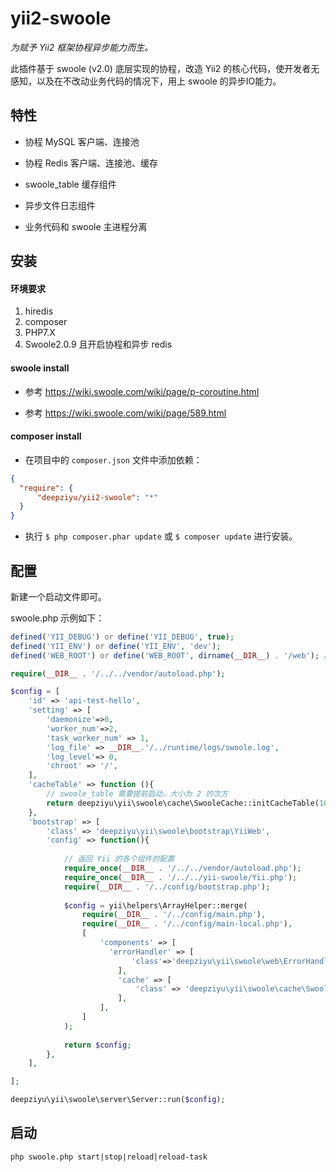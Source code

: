 # yii2-swoole

_为赋予 Yii2 框架协程异步能力而生。_

此插件基于 swoole (v2.0) 底层实现的协程，改造 Yii2 的核心代码，使开发者无感知，以及在不改动业务代码的情况下，用上 swoole 的异步IO能力。

## 特性

- 协程 MySQL 客户端、连接池

- 协程 Redis 客户端、连接池、缓存

- swoole_table 缓存组件

- 异步文件日志组件

- 业务代码和 swoole 主进程分离

## 安装

#### 环境要求

1. hiredis
2. composer
3. PHP7.X
4. Swoole2.0.9 且开启协程和异步 redis

#### swoole install

- 参考 https://wiki.swoole.com/wiki/page/p-coroutine.html

- 参考 https://wiki.swoole.com/wiki/page/589.html

#### composer install

- 在项目中的 `composer.json` 文件中添加依赖：

```json
{
  "require": {
      "deepziyu/yii2-swoole": "*"
  }
}
```

- 执行 `$ php composer.phar update` 或 `$ composer update` 进行安装。



## 配置

新建一个启动文件即可。

swoole.php 示例如下：

```php
defined('YII_DEBUG') or define('YII_DEBUG', true);
defined('YII_ENV') or define('YII_ENV', 'dev');
defined('WEB_ROOT') or define('WEB_ROOT', dirname(__DIR__) . '/web'); //web目录的路径，用户访问的静态文件都放这里

require(__DIR__ . '/../../vendor/autoload.php');

$config = [
    'id' => 'api-test-hello',
    'setting' => [
        'daemonize'=>0,
        'worker_num'=>2,
        'task_worker_num' => 1,
        'log_file' => __DIR__.'/../runtime/logs/swoole.log',
        'log_level'=> 0,
        'chroot' => '/',
    ],
    'cacheTable' => function (){
        // swoole_table 需要提前启动，大小为 2 的次方
        return deepziyu\yii\swoole\cache\SwooleCache::initCacheTable(1024);
    },
    'bootstrap' => [
        'class' => 'deepziyu\yii\swoole\bootstrap\YiiWeb',
        'config' => function(){
        
            // 返回 Yii 的各个组件的配置
            require_once(__DIR__ . '/../../vendor/autoload.php');
            require_once(__DIR__ . '/../../yii-swoole/Yii.php');
            require(__DIR__ . '/../config/bootstrap.php');
        
            $config = yii\helpers\ArrayHelper::merge(
                require(__DIR__ . '/../config/main.php'),
                require(__DIR__ . '/../config/main-local.php'),
                [
                    'components' => [
                      'errorHandler' => [
                           'class'=>'deepziyu\yii\swoole\web\ErrorHandler'
                        ],
                        'cache' => [
                            'class' => 'deepziyu\yii\swoole\cache\SwooleCache',
                        ],
                    ],
                ]
            );
            
            return $config;
        },
    ],

];

deepziyu\yii\swoole\server\Server::run($config);

```

## 启动

```
php swoole.php start|stop|reload|reload-task
```

